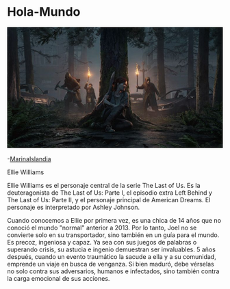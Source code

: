 # Hola-Mundo

  ![Descripcion de la imagen](TheLastofUs/EllieMachete.jpeg)

  -[MarinaIslandia](https://github.com/MarinaIslandia/Hola-Mundo)



Ellie Williams

Ellie Williams es el personaje central de la serie The Last of Us. Es la deuteragonista de The Last of Us: Parte I, el episodio extra Left Behind y The Last of Us: Parte II, y el personaje principal de American Dreams. El personaje es interpretado por Ashley Johnson.

Cuando conocemos a Ellie por primera vez, es una chica de 14 años que no conoció el mundo "normal" anterior a 2013. Por lo tanto, Joel no se convierte solo en su transportador, sino también en un guía para el mundo. Es precoz, ingeniosa y capaz. Ya sea con sus juegos de palabras o superando crisis, su astucia e ingenio demuestran ser invaluables. 5 años después, cuando un evento traumático la sacude a ella y a su comunidad, emprende un viaje en busca de venganza. Si bien maduró, debe vérselas no solo contra sus adversarios, humanos e infectados, sino también contra la carga emocional de sus acciones.
